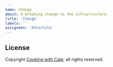 ```yaml
---
name: Change
about: A breaking change to the infrastructure.
title: 'Change'
labels: ''
assignees: 'AStarCale'
---
```

## License

Copyright [Cooking with Cale](https://cookingwithcale.org); all rights reserved.

